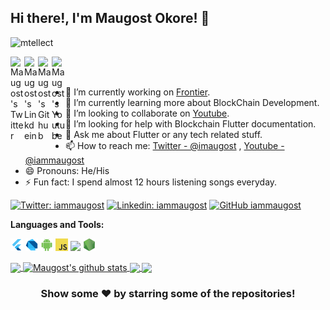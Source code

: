 ## Hi there!, I'm Maugost Okore! 👋

<p align="left"> <img src="https://komarev.com/ghpvc/?username=mtellect&label=Views&color=blue&style=plastic" alt="mtellect" /> </p>

<a href="https://twitter.com/imaugost">
  <img align="left" alt="Maugost's Twitter" width="22px" src="https://cdn.jsdelivr.net/npm/simple-icons@v3/icons/twitter.svg" />
</a>
<a href="https://linkedin.com/in/imthepk">
  <img align="left" alt="Maugost's Linkdein" width="22px" src="https://cdn.jsdelivr.net/npm/simple-icons@v3/icons/linkedin.svg" />
</a>
<a href="https://github.com/mtellect">
  <img align="left" alt="Maugost's Github" width="22px" src="https://cdn.jsdelivr.net/npm/simple-icons@v3/icons/github.svg" />
</a>
<a href="https://www.youtube.com/iammaugost/">
  <img align="left" alt="Maugost's Youtube" width="22px" src="https://cdn.jsdelivr.net/npm/simple-icons@v3/icons/youtube.svg" />
</a>

<br/>
<br/>



- 🔭 I’m currently working on [Frontier](https://frontier.xyz/).
- 🌱 I’m currently learning more about BlockChain Development.
- 👯 I’m looking to collaborate on [Youtube](https://youtube.com/iammaugost).
- 🤔 I’m looking for help with Blockchain Flutter documentation.
- 💬 Ask me about Flutter or any tech related stuff.
- 📫 How to reach me: [Twitter - @imaugost](https://twitter.com/imaugost) , [Youtube - @iammaugost](https://youtube.com/iammaugost)
- 😄 Pronouns: He/His
- ⚡ Fun fact: I spend almost 12 hours listening songs everyday.

[![Twitter: iammaugost](https://img.shields.io/twitter/follow/imaugost?style=social)](https://twitter.com/imaugost)
[![Linkedin: iammaugost](https://img.shields.io/badge/-iammaugost-blue?style=flat-square&logo=Linkedin&logoColor=white&link=linkedin.com/in/maugost-okore-a6a116179/)](linkedin.com/in/maugost-okore-a6a116179/)
[![GitHub iammaugost](https://img.shields.io/github/followers/mtellect?label=follow&style=social)](https://github.com/mtellect)


**Languages and Tools:**  

<code><img height="20" src="https://raw.githubusercontent.com/github/explore/80688e429a7d4ef2fca1e82350fe8e3517d3494d/topics/flutter/flutter.png"></code>
<code><img height="20" src="https://raw.githubusercontent.com/github/explore/80688e429a7d4ef2fca1e82350fe8e3517d3494d/topics/dart/dart.png"></code>
<code><img height="20" src="https://raw.githubusercontent.com/github/explore/80688e429a7d4ef2fca1e82350fe8e3517d3494d/topics/android/android.png"></code>
<code><img height="20" src="https://raw.githubusercontent.com/github/explore/80688e429a7d4ef2fca1e82350fe8e3517d3494d/topics/javascript/javascript.png"></code>
<code><img height="20" src="https://avatars.githubusercontent.com/u/1335026?s=200&v=4"></code>
<code><img height="20" src="https://raw.githubusercontent.com/github/explore/80688e429a7d4ef2fca1e82350fe8e3517d3494d/topics/nodejs/nodejs.png"></code>    


<a href="https://github.com/mtellect">
  <img align="center" src="https://github-readme-stats.vercel.app/api/top-langs/?username=mtellect&theme=light&hide_langs_below=1" />
</a>
<a href="https://github.com/mtellect">
 <img align="center" src="https://github-readme-stats.vercel.app/api?username=mtellect&show_icons=true&theme=light&line_height=27" alt="Maugost's github stats"/>
</a>
<a href="https://github.com/iampawan/Sew4me">
  <img align="center" src="https://github-readme-stats.vercel.app/api/pin/?username=mtellect&repo=Sew4me&theme=light" />

</a>
<a href="https://github.com/iampawan/AccessBank-Clone">
 <img align="center" src="https://github-readme-stats.vercel.app/api/pin/?username=mtellect&repo=AccessBank-Clone&theme=light" />
</a>

<div align="center">

### Show some ❤️ by starring some of the repositories!

</div>
